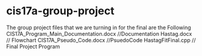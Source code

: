 # cis17a-group-project
The group project files that we are turning in for the final are the Following
CIS17A_Program_Main_Documentation.docx  //Documentation
Hastag.docx                             // Flowchart
CIS17A_Pseudo_Code.docx                 //PsuedoCode
HastagFitFinal.cpp                      // Final Project Program
